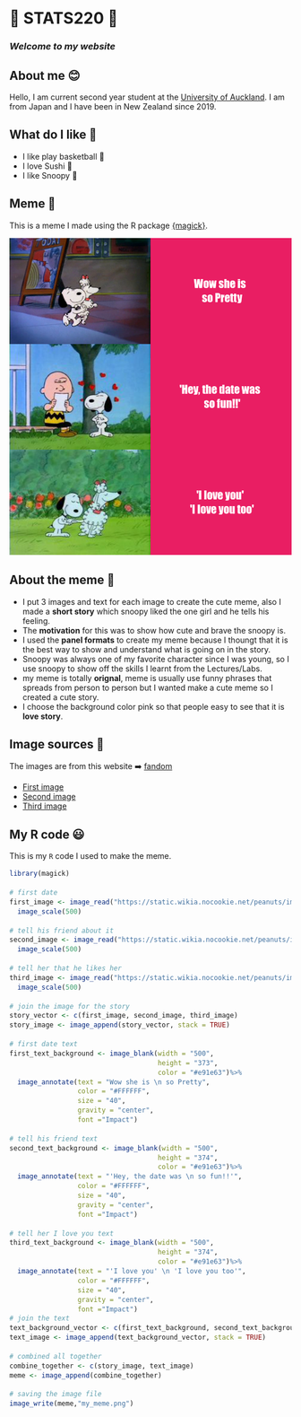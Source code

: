 # 💜 STATS220 💜
### *Welcome to my website*

## About me 😊
Hello, I am current second year student at the [University of Auckland](https://www.auckland.ac.nz/en.html). 
I am from Japan and I have been in New Zealand since 2019.

## What do I like 💓

* I like play basketball 🏀
* I love Sushi :sushi:
* I like Snoopy 🌟

## Meme 🤪
This is a meme I made using the R package [{magick}](https://cran.r-project.org/web/packages/magick/vignettes/intro.html).

![my_meme](my_meme.png) 

## About the meme 💚
* I put 3 images and text for each image to create the cute meme, also I made a **short story** which snoopy liked the one girl and he tells his feeling.
* The **motivation** for this was to show how cute and brave the snoopy is. 
* I used the **panel formats** to create my meme because I thoungt that it is the best way to show and understand what is going on in the story. 
* Snoopy was always one of my favorite character since I was young, so I use snoopy to show off the skills I learnt from the Lectures/Labs.
* my meme is totally **orignal**, meme is usually use funny phrases that spreads from person to person but I wanted make a cute meme so I created a cute story.
* I choose the background color pink so that people easy to see that it is **love story**.

## Image sources 🌟
The images are from this website ➡️ [fandom](https://peanuts.fandom.com/wiki/Snoopy%27s_Getting_Married,_Charlie_Brown)
* [First image](https://peanuts.fandom.com/wiki/Snoopy%27s_Getting_Married,_Charlie_Brown?file=GenevieveAndSnoopy.png)
* [Second image](https://peanuts.fandom.com/wiki/Snoopy%27s_Getting_Married,_Charlie_Brown?file=Snoopyinlove.jpg)
* [Third image](https://peanuts.fandom.com/wiki/Snoopy%27s_Getting_Married,_Charlie_Brown?file=Snoopy_and_girlfriend.jpg)

## My R code 😃
This is my `R` code I used to make the meme.
```r
library(magick)

# first date
first_image <- image_read("https://static.wikia.nocookie.net/peanuts/images/3/36/GenevieveAndSnoopy.png/revision/latest/scale-to-width-down/640?cb=20130722033523")%>%
  image_scale(500)

# tell his friend about it
second_image <- image_read("https://static.wikia.nocookie.net/peanuts/images/a/ac/Snoopyinlove.jpg/revision/latest/scale-to-width-down/236?cb=20160428132247")%>%
  image_scale(500)

# tell her that he likes her
third_image <- image_read("https://static.wikia.nocookie.net/peanuts/images/3/33/Snoopy_and_girlfriend.jpg/revision/latest/scale-to-width-down/236?cb=20160428132217")%>%
  image_scale(500)

# join the image for the story
story_vector <- c(first_image, second_image, third_image)
story_image <- image_append(story_vector, stack = TRUE)

# first date text
first_text_background <- image_blank(width = "500", 
                                     height = "373", 
                                     color = "#e91e63")%>%
  image_annotate(text = "Wow she is \n so Pretty", 
                 color = "#FFFFFF", 
                 size = "40", 
                 gravity = "center", 
                 font ="Impact")

# tell his friend text
second_text_background <- image_blank(width = "500", 
                                     height = "374", 
                                     color = "#e91e63")%>%
  image_annotate(text = "'Hey, the date was \n so fun!!'", 
                 color = "#FFFFFF", 
                 size = "40", 
                 gravity = "center",
                 font ="Impact")

# tell her I love you text
third_text_background <- image_blank(width = "500", 
                                     height = "374", 
                                     color = "#e91e63")%>%
  image_annotate(text = "'I love you' \n 'I love you too'", 
                 color = "#FFFFFF", 
                 size = "40", 
                 gravity = "center", 
                 font ="Impact")
# join the text
text_background_vector <- c(first_text_background, second_text_background, third_text_background)
text_image <- image_append(text_background_vector, stack = TRUE)

# combined all together
combine_together <- c(story_image, text_image)
meme <- image_append(combine_together)

# saving the image file
image_write(meme,"my_meme.png")
```



